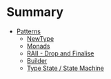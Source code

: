 # Summary

- [Patterns](./patterns.md)
  - [NewType](patterns/newtype.md)
  - [Monads]()
  - [RAII - Drop and Finalise]()
  - [Builder]()
  - [Type State / State Machine]()
